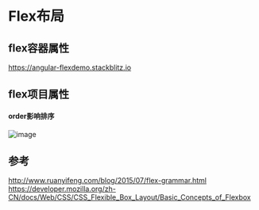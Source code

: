 Flex布局
==

## flex容器属性
https://angular-flexdemo.stackblitz.io

## flex项目属性

#### order影响排序

![image](https://user-images.githubusercontent.com/16630659/58791948-c6478a80-8625-11e9-94f4-b27d3c6e2632.png)



## 参考
http://www.ruanyifeng.com/blog/2015/07/flex-grammar.html
https://developer.mozilla.org/zh-CN/docs/Web/CSS/CSS_Flexible_Box_Layout/Basic_Concepts_of_Flexbox 

